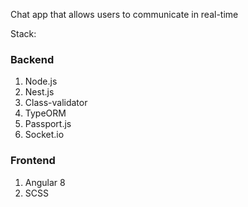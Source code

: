 Chat app that allows users to communicate in real-time

Stack:

### Backend

1. Node.js
2. Nest.js
3. Class-validator
4. TypeORM
5. Passport.js
6. Socket.io


### Frontend

1. Angular 8
2. SCSS
